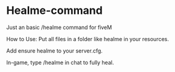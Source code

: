 # Healme-command
Just an basic /healme command for fiveM

How to Use:
Put all files in a folder like healme in your resources.

Add ensure healme to your server.cfg.

In-game, type /healme in chat to fully heal.

